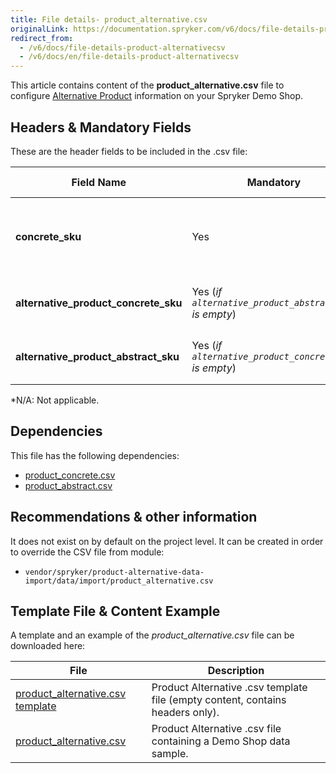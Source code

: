 ```yaml
---
title: File details- product_alternative.csv
originalLink: https://documentation.spryker.com/v6/docs/file-details-product-alternativecsv
redirect_from:
  - /v6/docs/file-details-product-alternativecsv
  - /v6/docs/en/file-details-product-alternativecsv
---
```


This article contains content of the **product_alternative.csv** file to configure [Alternative Product](https://documentation.spryker.com/docs/alternative-products) information on your Spryker Demo Shop.

## Headers & Mandatory Fields 
These are the header fields to be included in the .csv file:

| Field Name | Mandatory | Type | Other Requirements/Comments | Description |
| --- | --- | --- | --- | --- |
| **concrete_sku** | Yes | String |N/A* | SKU of the concrete product to which this alternative is applied. |
| **alternative_product_concrete_sku** | Yes (*if `alternative_product_abstract_sku `is empty*) | String |N/A | SKU of the alternative concrete product. |
| **alternative_product_abstract_sku** | Yes (*if `alternative_product_concrete_sku` is empty*) | String |N/A | SKU of the alternative abstract product. |
*N/A: Not applicable.

## Dependencies

This file has the following dependencies:

* [product_concrete.csv](https://documentation.spryker.com/docs/file-details-product-concretecsv)
* [product_abstract.csv](https://documentation.spryker.com/docs/file-details-product-abstractcsv)

## Recommendations & other information
It does not exist on by default on the project level. It can be created in order to override the CSV file from module: 

* `vendor/spryker/product-alternative-data-import/data/import/product_alternative.csv`

## Template File & Content Example
A template and an example of the *product_alternative.csv*  file can be downloaded here:

| File | Description |
| --- | --- |
| [product_alternative.csv template](https://spryker.s3.eu-central-1.amazonaws.com/docs/Developer+Guide/Back-End/Data+Manipulation/Data+Ingestion/Data+Import/Data+Import+Categories/Merchandising+Setup/Product+Merchandising/Template+product_alternative.csv) | Product Alternative .csv template file (empty content, contains headers only). |
| [product_alternative.csv](https://spryker.s3.eu-central-1.amazonaws.com/docs/Developer+Guide/Back-End/Data+Manipulation/Data+Ingestion/Data+Import/Data+Import+Categories/Merchandising+Setup/Product+Merchandising/product_alternative.csv) | Product Alternative .csv file containing a Demo Shop data sample. |

